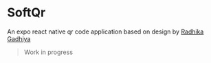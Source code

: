 # SoftQr

An expo react native qr code application based on design by [Radhika Gadhiya](https://dribbble.com/shots/7177771/attachments/178794?mode=media)

> Work in progress

